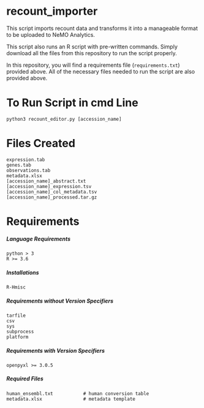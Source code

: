# recount_importer

This script imports recount data and transforms it into a manageable format to be uploaded to NeMO Analytics.

This script also runs an R script with pre-written commands. Simply download all the files from this repository to run the script properly.

In this repository, you will find a requirements file (```requirements.txt```) provided above. All of the necessary files needed to run the script are also provided above.

# To Run Script in cmd Line

```python3 recount_editor.py [accession_name]```

# Files Created
```
expression.tab
genes.tab
observations.tab
metadata.xlsx
[accession_name]_abstract.txt
[accession_name]_expression.tsv
[accession_name]_col_metadata.tsv
[accession_name]_processed.tar.gz
```

# Requirements

##### Language Requirements
```
python > 3
R >= 3.6
```

##### Installations
```
R-Hmisc
```

##### Requirements without Version Specifiers
```
tarfile
csv
sys
subprocess
platform
```

##### Requirements with Version Specifiers
```
openpyxl >= 3.0.5
```

##### Required Files
```
human_ensembl.txt           # human conversion table
metadata.xlsx               # metadata template
```
